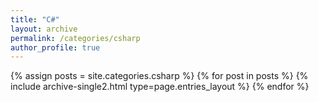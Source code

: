 ```yaml
---
title: "C#"
layout: archive
permalink: /categories/csharp
author_profile: true
---
```


{% assign posts = site.categories.csharp %}
{% for post in posts %} {% include archive-single2.html type=page.entries_layout %} {% endfor %}